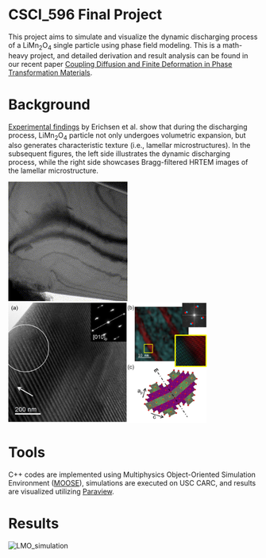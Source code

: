# CSCI_596 Final Project
This project aims to simulate and visualize the dynamic discharging process of a LiMn<sub>2</sub>O<sub>4</sub> single particle using phase field modeling. This is a math-heavy project, and detailed derivation and result analysis can be found in our recent paper [Coupling Diffusion and Finite Deformation in Phase Transformation Materials](https://arxiv.org/abs/2309.01870).

# Background
[Experimental findings](https://pubs.acs.org/doi/full/10.1021/acsaem.0c00380) by Erichsen et al. show that during the discharging process, LiMn<sub>2</sub>O<sub>4</sub> particle not only undergoes volumetric expansion, but also generates characteristic texture (i.e., lamellar microstructures). In the subsequent figures, the left side illustrates the dynamic discharging process, while the right side showcases Bragg-filtered HRTEM images of the lamellar microstructure.

![LMO_experiment](LMO_experiment.gif) <img src="LMO_Lamellar_microstructure.jpeg" alt="LMO_lamellar_microstructure" width="400"/>
 
# Tools
C++ codes are implemented using Multiphysics Object-Oriented Simulation Environment ([MOOSE](https://mooseframework.inl.gov/index.html)), simulations are executed on USC CARC, and results are visualized utilizing [Paraview](https://www.paraview.org/).

# Results
<img src="LMO_simulation.gif" alt="LMO_simulation" width="800"/>
